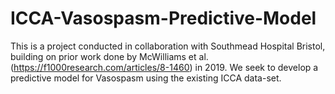 # ICCA-Vasospasm-Predictive-Model
This is a project conducted in collaboration with Southmead Hospital Bristol, building on prior work done by McWilliams et al. (https://f1000research.com/articles/8-1460) in 2019.  We seek to develop a predictive model for Vasospasm using the existing ICCA data-set. 
